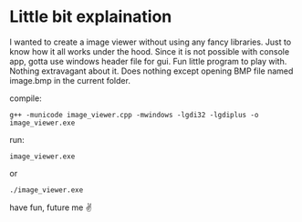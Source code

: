 # Little bit explaination
I wanted to create a image viewer without using any fancy libraries. Just to know how it all works under the hood. Since it is not possible with console app, gotta use windows header file for gui. Fun little program to play with. Nothing extravagant about it.
Does nothing except opening BMP file named image.bmp in the current folder. 

compile:
```
g++ -municode image_viewer.cpp -mwindows -lgdi32 -lgdiplus -o image_viewer.exe
```

run:
```
image_viewer.exe
```
or
```
./image_viewer.exe
```

have fun, future me ✌️
